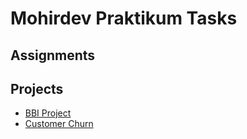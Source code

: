 # Mohirdev Praktikum Tasks

## Assignments

## Projects

- [BBI Project](https://github.com/abbasovsh/Mohirdev-Praktikum-Tasks/tree/main/Projects/BBI%20Project/BBI%20Project)
- [Customer Churn]()
